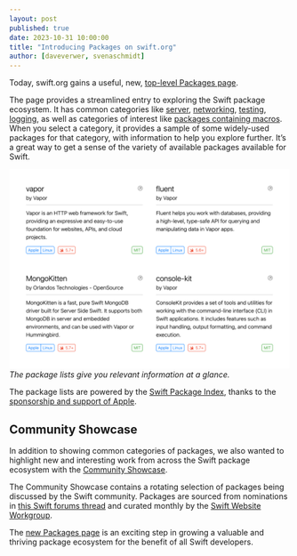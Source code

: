```yaml
---
layout: post
published: true
date: 2023-10-31 10:00:00
title: "Introducing Packages on swift.org"
author: [daveverwer, svenaschmidt]
---
```


Today, swift.org gains a useful, new, [top-level Packages page](https://www.swift.org/packages).

The page provides a streamlined entry to exploring the Swift package ecosystem. It has common categories like [server](https://swift.org/packages/server), [networking](https://swift.org/packages/networking), [testing](https://swift.org/packages/testing), [logging](https://swift.org/packages/logging), as well as categories of interest like [packages containing macros](https://swift.org/packages/macros). When you select a category, it provides a sample of some widely-used packages for that category, with information to help you explore further. It’s a great way to get a sense of the variety of available packages available for Swift.

![A screenshot of the packages page, showing four individual package cards in a grid](/assets/images/packages-page-blog/package-categories.png)
*The package lists give you relevant information at a glance.*

The package lists are powered by the [Swift Package Index](https://swiftpackageindex.com/), thanks to the [sponsorship and support of Apple](https://www.swift.org/blog/swift-package-index-developer-spotlight/).

## Community Showcase

In addition to showing common categories of packages, we also wanted to highlight new and interesting work from across the Swift package ecosystem with the [Community Showcase](https://swift.org/packages/showcase).

The Community Showcase contains a rotating selection of packages being discussed by the Swift community. Packages are sourced from nominations in [this Swift forums thread](https://example.com/thread/not/posted/yet) and curated monthly by the [Swift Website Workgroup](https://www.swift.org/website-workgroup/).

The [new Packages page](https://www.swift.org/packages) is an exciting step in growing a valuable and thriving package ecosystem for the benefit of all Swift developers.
